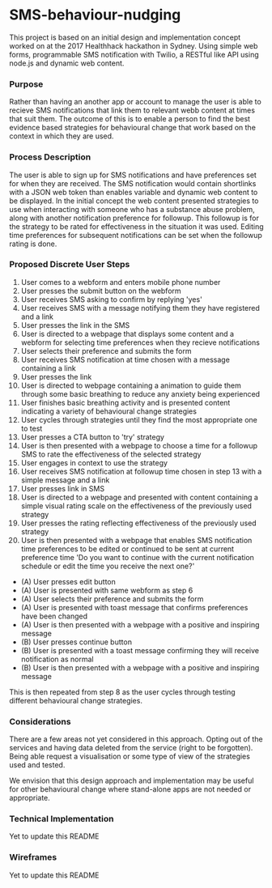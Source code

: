# SMS-behaviour-nudging
This project is based on an initial design and implementation concept worked on at the 2017 Healthhack hackathon in Sydney. Using simple web forms, programmable SMS notification with Twilio, a RESTful like API using node.js and dynamic web content.

### Purpose
Rather than having an another app or account to manage the user is able to recieve SMS notifications that link them to relevant webb content at times that suit them. The outcome of this is to enable a person to find the best evidence based strategies for behavioural change that work based on the context in which they are used. 

### Process Description
The user is able to sign up for SMS notifications and have preferences set for when they are received. The SMS notification would contain shortlinks with a JSON web token than enables variable and dynamic web content to be displayed. In the initial concept the web content presented strategies to use when interacting with someone who has a substance abuse problem, along with another notification preference for followup. This followup is for the strategy to be rated for effectiveness in the situation it was used. Editing time preferences for subsequent notifications can be set when the followup rating is done.

### Proposed Discrete User Steps
1. User comes to a webform and enters mobile phone number
2. User presses the submit button on the webform
3. User receives SMS asking to confirm by replying 'yes'
4. User receives SMS with a message notifying them they have registered and a link
5. User presses the link in the SMS
6. User is directed to a webpage that displays some content and a webform for selecting time preferences when they recieve notifications
7. User selects their preference and submits the form
8. User receives SMS notification at time chosen with a message containing a link
9. User presses the link
10. User is directed to webpage containing a animation to guide them through some basic breathing to reduce any anxiety being experienced 
11. User finishes basic breathing activity and is presented content indicating a variety of behavioural change strategies
12. User cycles through strategies until they find the most appropriate one to test
13. User presses a CTA button to 'try' strategy
14. User is then presented with a webpage to choose a time for a followup SMS to rate the effectiveness of the selected strategy
15. User engages in context to use the strategy
16. User receives SMS notification at followup time chosen in step 13 with a simple message and a link
17. User presses link in SMS
18. User is directed to a webpage and presented with content containing a simple visual rating scale on the effectiveness of the previously used strategy
19. User presses the rating reflecting effectiveness of the previously used strategy
20. User is then presented with a webpage that enables SMS notification time preferences to be edited or continued to be sent at current preference time 'Do you want to continue with the current notification schedule or edit the time you receive the next one?'
  * (A) User presses edit button
  * (A) User is presented with same webform as step 6
  * (A) User selects their preference and submits the form
  * (A) User is presented with toast message that confirms preferences have been changed
  * (A) User is then presented with a webpage with a positive and inspiring message
  * (B) User presses continue button
  * (B) User is presented with a toast message confirming they will receive notification as normal
  * (B) User is then presented with a webpage with a positive and inspiring message

This is then repeated from step 8 as the user cycles through testing different behavioural change strategies.

### Considerations 
There are a few areas not yet considered in this approach. Opting out of the services and having data deleted from the service (right to be forgotten). Being able request a visualisation or some type of view of the strategies used and tested.

We envision that this design approach and implementation may be useful for other behavioural change where stand-alone apps are not needed or appropriate.

### Technical Implementation
Yet to update this README
### Wireframes
Yet to update this README
